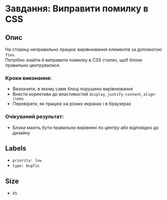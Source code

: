 # Завдання: Виправити помилку в CSS

## Опис
На сторінці неправильно працює вирівнювання елементів за допомогою `flex`.  
Потрібно знайти й виправити помилку в CSS стилях, щоб блоки правильно центрувалися.

### Кроки виконання:
- Визначити, в якому саме блоці порушено вирівнювання
- Внести корективи до властивостей `display`, `justify-content`, `align-items`
- Перевірити, як працює на різних екранах і в браузерах

### Очікуваний результат:
- Блоки мають бути правильно вирівняні по центру або відповідно до дизайну

## Labels
- `priority: low`
- `type: bugfix`

## Size
- `XS`
